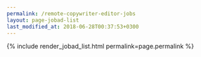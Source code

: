 ```yaml
---
permalink: /remote-copywriter-editor-jobs
layout: page-jobad-list
last_modified_at: 2018-06-28T00:37:53+0300
---
```

{% include render_jobad_list.html permalink=page.permalink %}
